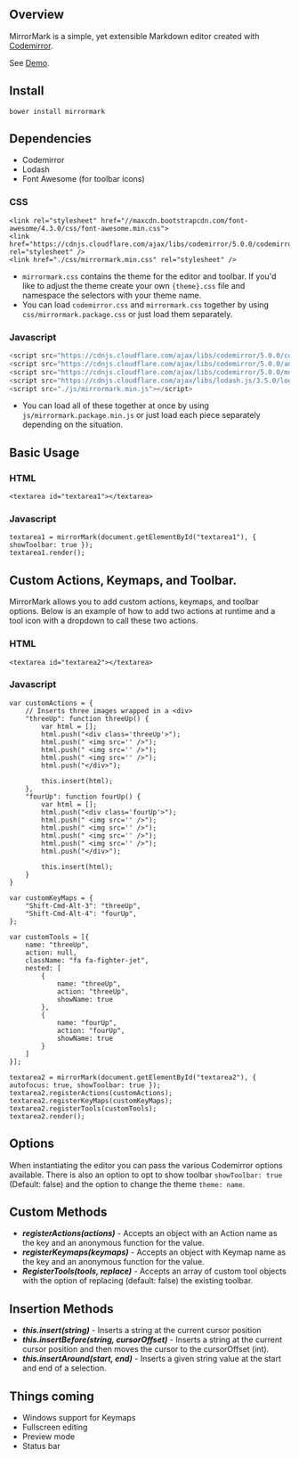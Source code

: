 ## Overview

MirrorMark is a simple, yet extensible Markdown editor created with [Codemirror](http://www.codemirror.net). 

See [Demo](http://themusicbed.github.io/MirrorMark/).

## Install

```
bower install mirrormark
```

## Dependencies
* Codemirror
* Lodash
* Font Awesome (for toolbar icons)

### CSS

```
<link rel="stylesheet" href="//maxcdn.bootstrapcdn.com/font-awesome/4.3.0/css/font-awesome.min.css">
<link href="https://cdnjs.cloudflare.com/ajax/libs/codemirror/5.0.0/codemirror.css" rel="stylesheet" />
<link href="./css/mirrormark.min.css" rel="stylesheet" />
```
* `mirrormark.css` contains the theme for the editor and toolbar. If you'd like to adjust the theme create your own `{theme}.css` file and namespace the selectors with your theme name.
* You can load `codemirror.css` and `mirrormark.css` together by using `css/mirrormark.package.css` or just load them separately.

### Javascript

```javascript
<script src="https://cdnjs.cloudflare.com/ajax/libs/codemirror/5.0.0/codemirror.min.js"></script>
<script src="https://cdnjs.cloudflare.com/ajax/libs/codemirror/5.0.0/addon/edit/continuelist.min.js"></script>
<script src="https://cdnjs.cloudflare.com/ajax/libs/codemirror/5.0.0/mode/markdown/markdown.min.js"></script>
<script src="https://cdnjs.cloudflare.com/ajax/libs/lodash.js/3.5.0/lodash.min.js"></script>
<script src="./js/mirrormark.min.js"></script>
```
* You can load all of these together at once by using `js/mirrormark.package.min.js` or just load each piece separately depending on the situation.

## Basic Usage
### HTML
```
<textarea id="textarea1"></textarea>
```

### Javascript
```
textarea1 = mirrorMark(document.getElementById("textarea1"), { showToolbar: true });
textarea1.render();
```

## Custom Actions, Keymaps, and Toolbar.
MirrorMark allows you to add custom actions, keymaps, and toolbar options. Below is an example of how to add two actions at runtime and a tool icon with a dropdown to call these two actions.

### HTML
```
<textarea id="textarea2"></textarea>
```

### Javascript
```
var customActions = {
	// Inserts three images wrapped in a <div>
	"threeUp": function threeUp() {
		var html = [];
		html.push("<div class='threeUp'>");
		html.push("	<img src='' />");
		html.push("	<img src='' />");
		html.push("	<img src='' />");
		html.push("</div>");

		this.insert(html);
	},
	"fourUp": function fourUp() {
		var html = [];
		html.push("<div class='fourUp'>");
		html.push("	<img src='' />");
		html.push("	<img src='' />");
		html.push("	<img src='' />");
		html.push("	<img src='' />");
		html.push("</div>");

		this.insert(html);
	}
}

var customKeyMaps = { 
	"Shift-Cmd-Alt-3": "threeUp",
	"Shift-Cmd-Alt-4": "fourUp",
};

var customTools = [{ 
	name: "threeUp", 
	action: null, 
	className: "fa fa-fighter-jet", 
	nested: [
	    { 
    		name: "threeUp", 
    		action: "threeUp", 
    		showName: true
    	},
    	{
    		name: "fourUp", 
    		action: "fourUp", 
    		showName: true
    	}
	]
}];

textarea2 = mirrorMark(document.getElementById("textarea2"), { autofocus: true, showToolbar: true });
textarea2.registerActions(customActions);
textarea2.registerKeyMaps(customKeyMaps);
textarea2.registerTools(customTools);
textarea2.render();
```

## Options
When instantiating the editor you can pass the various Codemirror options available. There is also an option to opt to show toolbar ``` showToolbar: true ``` (Default: false) and the option to change the theme ``` theme: name ```.

## Custom Methods
* ***registerActions(actions)*** - Accepts an object with an Action name as the key and an anonymous function for the value.
* ***registerKeymaps(keymaps)*** - Accepts an object with Keymap name as the key and an anonymous function for the value.
* ***RegisterTools(tools, replace)*** - Accepts an array of custom tool objects with the option of replacing (default: false) the existing toolbar.

## Insertion Methods
* ***this.insert(string)*** - Inserts a string at the current cursor position
* ***this.insertBefore(string, cursorOffset)*** - Inserts a string at the current cursor position and then moves the cursor to the cursorOffset (int).
* ***this.insertAround(start, end)*** - Inserts a given string value at the start and end of a selection.

## Things coming
* Windows support for Keymaps
* Fullscreen editing
* Preview mode
* Status bar


